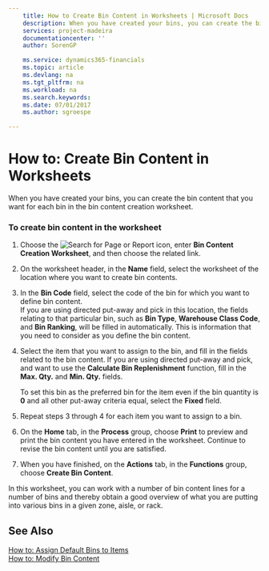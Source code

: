 ```yaml
---
    title: How to Create Bin Content in Worksheets | Microsoft Docs
    description: When you have created your bins, you can create the bin content that you want for each bin in the bin content creation worksheet.
    services: project-madeira
    documentationcenter: ''
    author: SorenGP

    ms.service: dynamics365-financials
    ms.topic: article
    ms.devlang: na
    ms.tgt_pltfrm: na
    ms.workload: na
    ms.search.keywords:
    ms.date: 07/01/2017
    ms.author: sgroespe

---
```

# How to: Create Bin Content in Worksheets
When you have created your bins, you can create the bin content that you want for each bin in the bin content creation worksheet.  
  
### To create bin content in the worksheet  
  
1.  Choose the ![Search for Page or Report](media/ui-search/search_small.png "Search for Page or Report icon") icon, enter **Bin Content Creation Worksheet**, and then choose the related link.  
  
2.  On the worksheet header, in the **Name** field, select the worksheet of the location where you want to create bin contents.  
  
3.  In the **Bin Code** field, select the code of the bin for which you want to define bin content.   
    If you are using directed put-away and pick in this location, the fields relating to that particular bin, such as **Bin Type**, **Warehouse Class Code**, and **Bin Ranking**, will be filled in automatically. This is information that you need to consider as you define the bin content.  
  
4.  Select the item that you want to assign to the bin, and fill in the fields related to the bin content. If you are using directed put-away and pick, and want to use the **Calculate Bin Replenishment** function, fill in the **Max. Qty.** and **Min. Qty.** fields.  
  
     To set this bin as the preferred bin for the item even if the bin quantity is **0** and all other put-away criteria equal, select the **Fixed** field.  
  
5.  Repeat steps 3 through 4 for each item you want to assign to a bin.  
  
6.  On the **Home**  tab, in the **Process** group, choose **Print** to preview and print the bin content you have entered in the worksheet. Continue to revise the bin content until you are satisfied.  
  
7.  When you have finished, on the **Actions** tab, in the **Functions** group, choose **Create Bin Content**.  
  
 In this worksheet, you can work with a number of bin content lines for a number of bins and thereby obtain a good overview of what you are putting into various bins in a given zone, aisle, or rack.  
  
## See Also  
 [How to: Assign Default Bins to Items](../how-to-assign-default-bins-to-items.md)   
 [How to: Modify Bin Content](../how-to-modify-bin-content.md)